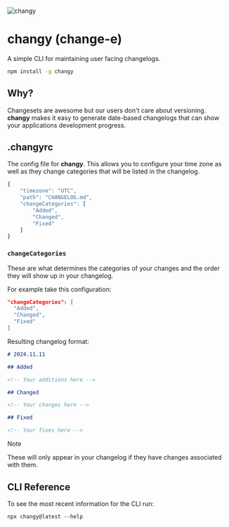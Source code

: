 ![changy](https://github.com/user-attachments/assets/9f5b7e4f-083e-4d4c-b6e6-a1d3c5d2c61e)

# changy (change-e)

A simple CLI for maintaining user facing changelogs.

```bash
npm install -g changy
```

## Why?

Changesets are awesome but our users don't care about versioning. **changy** makes it easy to
generate date-based changelogs that can show your applications development progress.

## .changyrc

The config file for **changy**. This allows you to configure your time zone as well as they change
categories that will be listed in the changelog.

```js
{
    "timezone": "UTC",
    "path": "CHANGELOG.md",
    "changeCategories": [
        "Added",
        "Changed",
        "Fixed"
    ]
}
```

### `changeCategories`

These are what determines the categories of your changes and the order they will show up in your
changelog.

For example take this configuration:

```json
"changeCategories": [
  "Added",
  "Changed",
  "Fixed"
]
```

Resulting changelog format:

```md
# 2024.11.11

## Added

<!-- Your additions here -->

## Changed

<!-- Your changes here -->

## Fixed

<!-- Your fixes here -->
```

> [!NOTE]
> These will only appear in your changelog if they have changes associated with them.

## CLI Reference

To see the most recent information for the CLI run:

```
npx changy@latest --help
```
